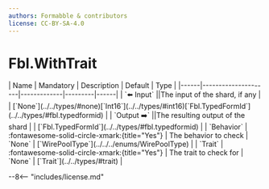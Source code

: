 ```yaml
---
authors: Formabble & contributors
license: CC-BY-SA-4.0
---
```



# Fbl.WithTrait

<div class="sh-parameters" markdown="1">
| Name | Mandatory | Description | Default | Type |
|------|---------------------|-------------|---------|------|
| `⬅️ Input` ||The input of the shard, if any | | [`None`](../../types/#none)[`Int16`](../../types/#int16)[`Fbl.TypedFormId`](../../types/#fbl.typedformid) |
| `Output ➡️` ||The resulting output of the shard | | [`Fbl.TypedFormId`](../../types/#fbl.typedformid) |
| `Behavior` | :fontawesome-solid-circle-xmark:{title="Yes"}  | The behavior to check | `None` | [`WirePoolType`](../../../enums/WirePoolType) |
| `Trait` | :fontawesome-solid-circle-xmark:{title="Yes"}  | The trait to check for | `None` | [`Trait`](../../types/#trait) |

</div>



--8<-- "includes/license.md"

